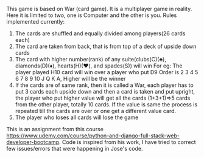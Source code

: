 This game is based on War (card game). It is a multiplayer game in reality. Here it is limited to two, one is Computer and the other is you.
Rules implemented currently:
1. The cards are shuffled and equally divided among players(26 cards each)
2. The card are taken from back, that is from top of a deck of upside down cards
3. The card with higher number(rank) of any suite(clubs(C)(♣), diamonds(D)(♦), hearts(H)(♥), and spades(S)) will win
For eg: The player played H10 card will win over a player who put D9
Order is 2 3 4 5 6 7 8 9 10 J Q K A, Higher will be the winner
4. If the cards are of same rank, then it is called a War, each player has to put 3 cards each upside down and then a card is taken and put upright, the player who put higher value will get all the cards
(1+3+1)=>5 cards from the other player, totally 10 cards. If the value is same the process is repeated till the cards are over or one get a different value card.
5. The player who loses all cards will lose the game

This is an assignment from this course
https://www.udemy.com/course/python-and-django-full-stack-web-developer-bootcamp.
Code is inspired from his work, I have tried to correct few issues/errors that were happening in
Jose's code.
